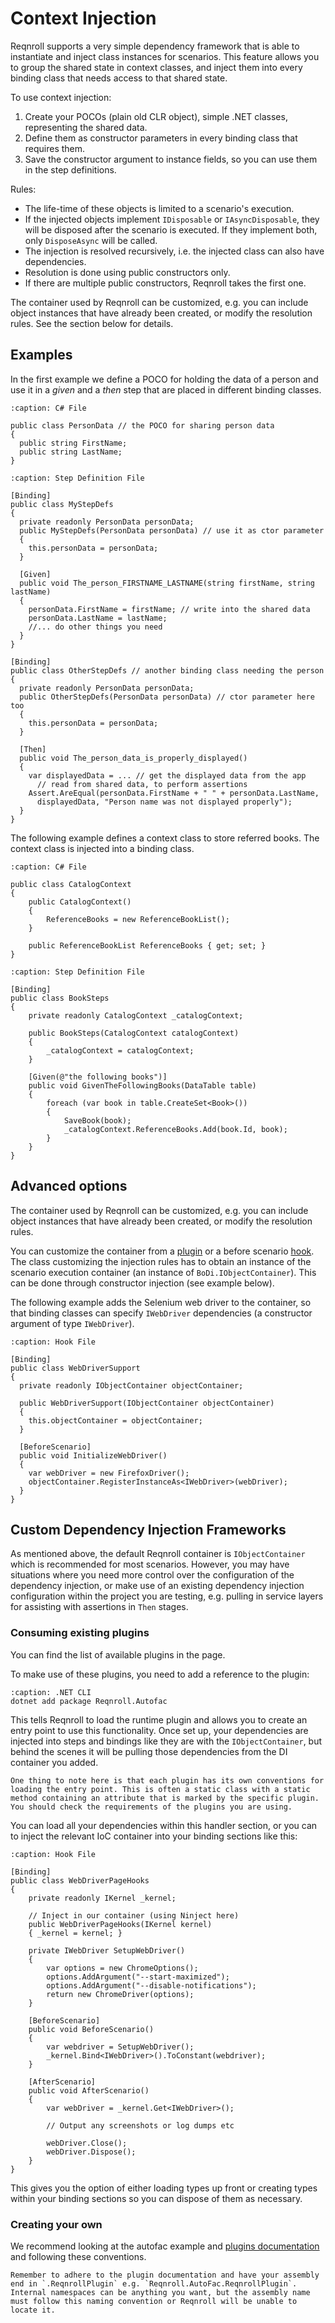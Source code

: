 # Context Injection

Reqnroll supports a very simple dependency framework that is able to instantiate and inject class instances for scenarios. This feature allows you to group the shared state in context classes, and inject them into every binding class that needs access to that shared state.

To use context injection:

1. Create your POCOs (plain old CLR object), simple .NET classes, representing the shared data.
2. Define them as constructor parameters in every binding class that requires them.
3. Save the constructor argument to instance fields, so you can use them in the step definitions.

Rules:

* The life-time of these objects is limited to a scenario's execution. 
* If the injected objects implement `IDisposable` or `IAsyncDisposable`, they will be disposed after the scenario is executed. If they implement both, only `DisposeAsync` will be called.
* The injection is resolved recursively, i.e. the injected class can also have dependencies. 
* Resolution is done using public constructors only. 
* If there are multiple public constructors, Reqnroll takes the first one.

The container used by Reqnroll can be customized, e.g. you can include object instances that have already been created, or modify the resolution rules. See the [](#advanced-options) section below for details.

## Examples

In the first example we define a POCO for holding the data of a person and use it in a _given_ and a _then_ step that are placed in different binding classes.

```{code-block} csharp
:caption: C# File

public class PersonData // the POCO for sharing person data
{ 
  public string FirstName;
  public string LastName;
}
```

```{code-block} csharp
:caption: Step Definition File

[Binding]
public class MyStepDefs
{
  private readonly PersonData personData;
  public MyStepDefs(PersonData personData) // use it as ctor parameter
  { 
    this.personData = personData;
  }
  
  [Given] 
  public void The_person_FIRSTNAME_LASTNAME(string firstName, string lastName) 
  {
    personData.FirstName = firstName; // write into the shared data
    personData.LastName = lastName;
    //... do other things you need
  }
}

[Binding]
public class OtherStepDefs // another binding class needing the person
{ 
  private readonly PersonData personData;
  public OtherStepDefs(PersonData personData) // ctor parameter here too
  { 
    this.personData = personData;
  }
  
  [Then] 
  public void The_person_data_is_properly_displayed() 
  {
    var displayedData = ... // get the displayed data from the app
      // read from shared data, to perform assertions
    Assert.AreEqual(personData.FirstName + " " + personData.LastName, 
      displayedData, "Person name was not displayed properly");
  }
}
```

The following example defines a context class to store referred books. The context class is injected into a binding class.

```{code-block} csharp
:caption: C# File

public class CatalogContext
{
    public CatalogContext()
    {
        ReferenceBooks = new ReferenceBookList();
    }

    public ReferenceBookList ReferenceBooks { get; set; }
}
```

```{code-block} csharp
:caption: Step Definition File

[Binding]
public class BookSteps
{
    private readonly CatalogContext _catalogContext;

    public BookSteps(CatalogContext catalogContext)
    {
        _catalogContext = catalogContext;
    }

    [Given(@"the following books")]
    public void GivenTheFollowingBooks(DataTable table)
    {
        foreach (var book in table.CreateSet<Book>())
        {
            SaveBook(book);
            _catalogContext.ReferenceBooks.Add(book.Id, book);
        }
    }
}
```

## Advanced options

The container used by Reqnroll can be customized, e.g. you can include object instances that have already been created, or modify the resolution rules. 

You can customize the container from a [plugin](../extend/plugins) or a before scenario [hook](hooks). The class customizing the injection rules has to obtain an instance of the scenario execution container (an instance of `BoDi.IObjectContainer`). This can be done through constructor injection (see example below).

The following example adds the Selenium web driver to the container, so that binding classes can specify `IWebDriver` dependencies (a constructor argument of type `IWebDriver`).

```{code-block} csharp
:caption: Hook File

[Binding]
public class WebDriverSupport
{
  private readonly IObjectContainer objectContainer;

  public WebDriverSupport(IObjectContainer objectContainer)
  {
    this.objectContainer = objectContainer;
  }

  [BeforeScenario]
  public void InitializeWebDriver()
  {
    var webDriver = new FirefoxDriver();
    objectContainer.RegisterInstanceAs<IWebDriver>(webDriver);
  }
}
```

## Custom Dependency Injection Frameworks

As mentioned above, the default Reqnroll container is `IObjectContainer` which is recommended for most scenarios. However, you may have situations where you need more control over the configuration of the dependency injection, or make use of an existing dependency injection configuration within the project you are testing, e.g. pulling in service layers for assisting with assertions in `Then` stages.

### Consuming existing plugins

You can find the list of available plugins in the [](../integrations/available-plugins) page.

To make use of these plugins, you need to add a reference to the plugin:

```{code-block} pwsh
:caption: .NET CLI
dotnet add package Reqnroll.Autofac
```


This tells Reqnroll to load the runtime plugin and allows you to create an entry point to use this functionality. Once set up, your dependencies are injected into steps and bindings like they are with the `IObjectContainer`, but behind the scenes it will be pulling those dependencies from the DI container you added.

```{note}
One thing to note here is that each plugin has its own conventions for loading the entry point. This is often a static class with a static method containing an attribute that is marked by the specific plugin. You should check the requirements of the plugins you are using.
```

You can load all your dependencies within this handler section, or you can to inject the relevant IoC container into your binding sections like this:

```{code-block} csharp
:caption: Hook File

[Binding]
public class WebDriverPageHooks
{
    private readonly IKernel _kernel;

    // Inject in our container (using Ninject here)
    public WebDriverPageHooks(IKernel kernel)
    { _kernel = kernel; }
    
    private IWebDriver SetupWebDriver()
    {
        var options = new ChromeOptions();
        options.AddArgument("--start-maximized");
        options.AddArgument("--disable-notifications");
        return new ChromeDriver(options);
    }

    [BeforeScenario]
    public void BeforeScenario()
    {
        var webdriver = SetupWebDriver();        
        _kernel.Bind<IWebDriver>().ToConstant(webdriver);
    }

    [AfterScenario]
    public void AfterScenario()
    {
        var webDriver = _kernel.Get<IWebDriver>();
        
        // Output any screenshots or log dumps etc
        
        webDriver.Close();
        webDriver.Dispose();
    }
}
```

This gives you the option of either loading types up front or creating types within your binding sections so you can dispose of them as necessary.

### Creating your own

We recommend looking at the autofac example and [plugins documentation](../extend/plugins) and following these conventions.

```{note}
Remember to adhere to the plugin documentation and have your assembly end in `.ReqnrollPlugin` e.g. `Reqnroll.AutoFac.ReqnrollPlugin`. Internal namespaces can be anything you want, but the assembly name must follow this naming convention or Reqnroll will be unable to locate it.
```
